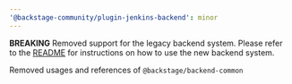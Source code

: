 ```yaml
---
'@backstage-community/plugin-jenkins-backend': minor
---
```


**BREAKING** Removed support for the legacy backend system. Please refer to the [README](https://github.com/backstage/community-plugins/blob/main/workspaces/jenkins/plugins/jenkins-backend/README.md) for instructions on how to use the new backend system.

Removed usages and references of `@backstage/backend-common`
